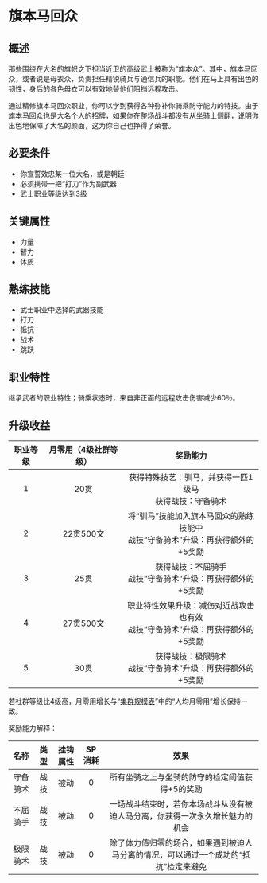 # 旗本马回众

## 概述

那些围绕在大名的旗帜之下担当近卫的高级武士被称为“旗本众”。其中，旗本马回众，或者说是母衣众，负责担任精锐骑兵与通信兵的职能。他们在马上具有出色的韧性，身后的各色母衣可以有效地替他们阻挡远程攻击。

通过精修旗本马回众职业，你可以学到获得各种弥补你骑乘防守能力的特技。由于旗本马回众也是大名个人的招牌，如果你在整场战斗都没有从坐骑上侧翻，说明你出色地保障了大名的颜面，这为你自己也挣得了荣誉。

## 必要条件

* 你宣誓效忠某一位大名，或是朝廷
* 必须携带一把“打刀”作为副武器
* <a href="../samurai" target="_blank">武士</a>职业等级达到3级

## 关键属性

* 力量
* 智力
* 体质

## 熟练技能

* 武士职业中选择的武器技能
* 打刀
* 抵抗
* 战术
* 跳跃
  
## 职业特性

继承武者的职业特性；骑乘状态时，来自非正面的远程攻击伤害减少60％。

## 升级收益

职业等级|月零用（4级社群等级）|奖励能力
:--:|:--:|:--:
1|20贯|获得特殊技艺：驯马，并获得一匹1级马<br>获得战技：守备骑术
2|22贯500文|将“驯马”技能加入旗本马回众的熟练技能中<br>战技“守备骑术”升级：再获得额外的+5奖励
3|25贯|获得战技：不屈骑手<br>战技“守备骑术”升级：再获得额外的+5奖励
4|27贯500文|职业特性效果升级：减伤对近战攻击也有效<br>战技“守备骑术”升级：再获得额外的+5奖励
5|30贯|获得战技：极限骑术<br>战技“守备骑术”升级：再获得额外的+5奖励

若社群等级比4级高，月零用增长与“<a href="../../../scaleList" target="_blank">集群规模表</a>”中的“人均月零用”增长保持一致。

奖励能力解释：

名称|类型|挂钩属性|SP消耗|效果
:--:|:--:|:--:|:--:|:--:
守备骑术|战技|被动|0|所有坐骑之上与坐骑的防守的检定阈值获得+5的奖励
不屈骑手|战技|被动|0|一场战斗结束时，若你本场战斗从没有被迫人马分离，你获得一次永久增长魅力的机会
极限骑术|战技|被动|0|除了体力值归零的场合，如果遇到被迫人马分离的情况，可以通过一个成功的“抵抗”检定来避免
